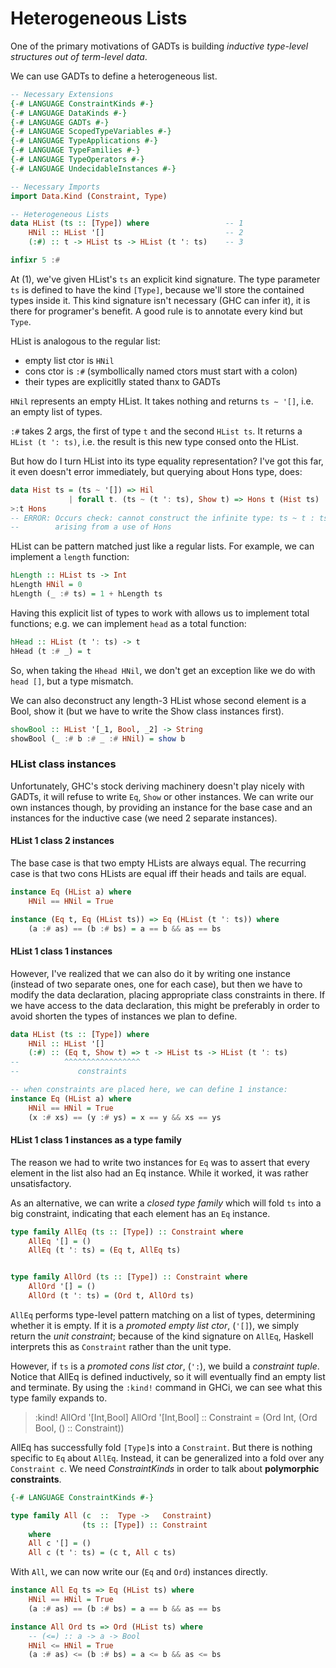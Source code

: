 # Heterogeneous Lists

One of the primary motivations of GADTs is building *inductive type-level structures out of term-level data*.

We can use GADTs to define a heterogeneous list.

```hs
-- Necessary Extensions
{-# LANGUAGE ConstraintKinds #-}
{-# LANGUAGE DataKinds #-}
{-# LANGUAGE GADTs #-}
{-# LANGUAGE ScopedTypeVariables #-}
{-# LANGUAGE TypeApplications #-}
{-# LANGUAGE TypeFamilies #-}
{-# LANGUAGE TypeOperators #-}
{-# LANGUAGE UndecidableInstances #-}

-- Necessary Imports
import Data.Kind (Constraint, Type)

-- Heterogeneous Lists
data HList (ts :: [Type]) where                 -- 1
    HNil :: HList '[]                           -- 2
    (:#) :: t -> HList ts -> HList (t ': ts)    -- 3

infixr 5 :#
```

At (1), we've given HList's `ts` an explicit kind signature. The type parameter `ts` is defined to have the kind `[Type]`, because we'll store the contained types inside it. This kind signature isn't necessary (GHC can infer it), it is there for programer's benefit. A good rule is to annotate every kind but `Type`.

HList is analogous to the regular list:
- empty list ctor is `HNil`
- cons ctor is `:#` (symbollically named ctors must start with a colon)
- their types are explicitlly stated thanx to GADTs

`HNil` represents an empty HList. It takes nothing and returns `ts ∼ '[]`, i.e. an empty list of types.

`:#` takes 2 args, the first of type `t` and the second `HList ts`. It returns a `HList (t ': ts)`, i.e. the result is this new type consed onto the HList.



But how do I turn HList into its type equality representation? I've got this far, it even doesn't error immediately, but querying about Hons type, does:
```hs
data Hist ts = (ts ~ '[]) => Hil
             | forall t. (ts ~ (t ': ts), Show t) => Hons t (Hist ts)
>:t Hons
-- ERROR: Occurs check: cannot construct the infinite type: ts ~ t : ts
--        arising from a use of Hons
```


HList can be pattern matched just like a regular lists. For example, we can implement a `length` function:

```hs
hLength :: HList ts -> Int
hLength HNil = 0
hLength (_ :# ts) = 1 + hLength ts
```

Having this explicit list of types to work with allows us to implement total functions; e.g. we can implement `head` as a total function:

```hs
hHead :: HList (t ': ts) -> t
hHead (t :# _) = t
```

So, when taking the `Hhead HNil`, we don't get an exception like we do with `head []`, but a type mismatch.

We can also deconstruct any length-3 HList whose second element is a Bool, show it (but we have to write the Show class instances first).

```hs
showBool :: HList '[_1, Bool, _2] -> String
showBool (_ :# b :# _ :# HNil) = show b
```

### HList class instances

Unfortunately, GHC's stock deriving machinery doesn't play nicely with GADTs, it will refuse to write `Eq`, `Show` or other instances. We can write our own instances though, by providing an instance for the base case and an instances for the inductive case (we need 2 separate instances).


#### HList 1 class 2 instances
The base case is that two empty HLists are always equal. The recurring case is that two cons HLists are equal iff their heads and tails are equal.

```hs
instance Eq (HList a) where
    HNil == HNil = True

instance (Eq t, Eq (HList ts)) => Eq (HList (t ': ts)) where
    (a :# as) == (b :# bs) = a == b && as == bs
```

#### HList 1 class 1 instances
However, I've realized that we can also do it by writing one instance (instead of two separate ones, one for each case), but then we have to modify the data declaration, placing appropriate class constraints in there. If we have access to the data declaration, this might be preferably in order to avoid shorten the types of instances we plan to define.

```hs
data HList (ts :: [Type]) where
    HNil :: HList '[]
    (:#) :: (Eq t, Show t) => t -> HList ts -> HList (t ': ts)
--          ^^^^^^^^^^^^^^^^^
--             constraints

-- when constraints are placed here, we can define 1 instance:
instance Eq (HList a) where
    HNil == HNil = True
    (x :# xs) == (y :# ys) = x == y && xs == ys
```

#### HList 1 class 1 instances as a type family

The reason we had to write two instances for `Eq` was to assert that every element in the list also had an Eq instance. While it worked, it was rather unsatisfactory.

As an alternative, we can write a *closed type family* which will fold `ts` into a big constraint, indicating that each element has an `Eq` instance.

```hs
type family AllEq (ts :: [Type]) :: Constraint where
    AllEq '[] = ()
    AllEq (t ': ts) = (Eq t, AllEq ts)


type family AllOrd (ts :: [Type]) :: Constraint where
    AllOrd '[] = ()
    AllOrd (t ': ts) = (Ord t, AllOrd ts)
```

`AllEq` performs type-level pattern matching on a list of types, determining whether it is empty. If it is a *promoted empty list ctor*, (`'[]`), we simply return the *unit constraint*; because of the kind signature on `AllEq`, Haskell interprets this as `Constraint` rather than the unit type.

However, if `ts` is a *promoted cons list ctor*, (`':`), we build a *constraint tuple*. Notice that AllEq is defined inductively, so it will eventually find an empty list and terminate. By using the `:kind!` command in GHCi, we can see what this type family expands to.

> :kind! AllOrd '[Int,Bool]
AllOrd '[Int,Bool] :: Constraint
= (Ord Int, (Ord Bool, () :: Constraint))

AllEq has successfully fold `[Type]`s into a `Constraint`. But there is nothing specific to `Eq` about `AllEq`. Instead, it can be generalized into a fold over any `Constraint c`. We need *ConstraintKinds* in order to talk about **polymorphic constraints**.


```hs
{-# LANGUAGE ConstraintKinds #-}

type family All (c  ::  Type ->   Constraint)
                (ts :: [Type]) :: Constraint
    where
    All c '[] = ()
    All c (t ': ts) = (c t, All c ts)
```

With `All`, we can now write our (`Eq` and `Ord`) instances directly.

```hs
instance All Eq ts => Eq (HList ts) where
    HNil == HNil = True
    (a :# as) == (b :# bs) = a == b && as == bs

instance All Ord ts => Ord (HList ts) where
    -- (<=) :: a -> a -> Bool
    HNil <= HNil = True
    (a :# as) <= (b :# bs) = a <= b && as <= bs
```
